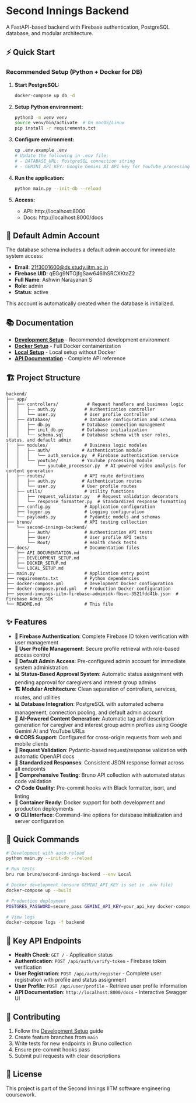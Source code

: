 # Second Innings Backend

A FastAPI-based backend with Firebase authentication, PostgreSQL database, and modular architecture.

## ⚡ Quick Start

### Recommended Setup (Python + Docker for DB)

1. **Start PostgreSQL:**
   ```bash
   docker-compose up db -d
   ```

2. **Setup Python environment:**
   ```bash
   python3 -m venv venv
   source venv/bin/activate  # On macOS/Linux
   pip install -r requirements.txt
   ```

3. **Configure environment:**
   ```bash
   cp .env.example .env
   # Update the following in .env file:
   # - DATABASE_URL: PostgreSQL connection string
   # - GEMINI_API_KEY: Google Gemini AI API key for YouTube processing
   ```

4. **Run the application:**
   ```bash
   python main.py --init-db --reload
   ```

5. **Access:**
   - API: http://localhost:8000
   - Docs: http://localhost:8000/docs

## 🔑 Default Admin Account

The database schema includes a default admin account for immediate system access:
- **Email**: 21f3001600@ds.study.iitm.ac.in
- **Firebase UID**: qEGg9NTOjfgSaw646IhSRCXKtaZ2
- **Full Name**: Ashwin Narayanan S
- **Role**: admin
- **Status**: active

This account is automatically created when the database is initialized.

## 📚 Documentation

- **[Development Setup](docs/DEVELOPMENT_SETUP.md)** - Recommended development environment
- **[Docker Setup](docs/DOCKER_SETUP.md)** - Full Docker containerization
- **[Local Setup](docs/LOCAL_SETUP.md)** - Local setup without Docker
- **[API Documentation](docs/API_DOCUMENTATION.md)** - Complete API reference

## 🏗️ Project Structure

```
backend/
├── app/
│   ├── controllers/           # Request handlers and business logic
│   │   ├── auth.py           # Authentication controller
│   │   └── user.py           # User profile controller
│   ├── database/             # Database configuration and schema
│   │   ├── db.py            # Database connection management
│   │   ├── init_db.py       # Database initialization
│   │   └── schema.sql       # Database schema with user roles, status, and default admin
│   ├── modules/              # Business logic modules
│   │   ├── auth/            # Authentication module
│   │   │   └── auth_service.py  # Firebase authentication service
│   │   └── youtube/         # YouTube processing module
│   │       └── youtube_processor.py  # AI-powered video analysis for content generation
│   ├── routes/               # API route definitions
│   │   ├── auth.py          # Authentication routes
│   │   └── user.py          # User profile routes
│   ├── utils/                # Utility functions
│   │   ├── request_validator.py   # Request validation decorators
│   │   └── response_formatter.py  # Standardized response formatting
│   ├── config.py             # Application configuration
│   ├── logger.py             # Logging configuration
│   └── payloads.py           # Pydantic models and schemas
├── bruno/                    # API testing collection
│   └── second-innings-backend/
│       ├── Auth/             # Authentication API tests
│       ├── User/             # User profile API tests
│       └── Root/             # Health check tests
├── docs/                     # Documentation files
│   ├── API_DOCUMENTATION.md
│   ├── DEVELOPMENT_SETUP.md
│   ├── DOCKER_SETUP.md
│   └── LOCAL_SETUP.md
├── main.py                   # Application entry point
├── requirements.txt          # Python dependencies
├── docker-compose.yml        # Development Docker configuration
├── docker-compose.prod.yml   # Production Docker configuration
├── second-innings-iitm-firebase-adminsdk-fbsvc-3521fdd41b.json  # Firebase Admin SDK
└── README.md                 # This file
```

## ✨ Features

- **🔐 Firebase Authentication**: Complete Firebase ID token verification with user management
- **👤 User Profile Management**: Secure profile retrieval with role-based access control
- **👑 Default Admin Access**: Pre-configured admin account for immediate system administration
- **📊 Status-Based Approval System**: Automatic status assignment with pending approval for caregivers and interest group admins
- **🏗️ Modular Architecture**: Clean separation of controllers, services, routes, and utilities
- **📊 Database Integration**: PostgreSQL with automated schema management, connection pooling, and default admin account
- **🤖 AI-Powered Content Generation**: Automatic tag and description generation for caregiver and interest group admin profiles using Google Gemini AI and YouTube URLs
- **🌐 CORS Support**: Configured for cross-origin requests from web and mobile clients
- **📝 Request Validation**: Pydantic-based request/response validation with automatic OpenAPI docs
- **🔄 Standardized Responses**: Consistent JSON response format across all endpoints
- **🧪 Comprehensive Testing**: Bruno API collection with automated status code validation
- **📋 Code Quality**: Pre-commit hooks with Black formatter, isort, and linting
- **🐳 Container Ready**: Docker support for both development and production deployments
- **⚙️ CLI Interface**: Command-line options for database initialization and server configuration

## 🔧 Quick Commands

```bash
# Development with auto-reload
python main.py --init-db --reload

# Run tests
bru run bruno/second-innings-backend --env Local

# Docker development (ensure GEMINI_API_KEY is set in .env file)
docker-compose up --build

# Production deployment
POSTGRES_PASSWORD=secure_pass GEMINI_API_KEY=your_api_key docker-compose -f docker-compose.prod.yml up -d

# View logs
docker-compose logs -f backend
```

## 🔗 Key API Endpoints

- **Health Check**: `GET /` - Application status
- **Authentication**: `POST /api/auth/verify-token` - Firebase token verification
- **User Registration**: `POST /api/auth/register` - Complete user registration with profile and status assignment
- **User Profile**: `POST /api/user/profile` - Retrieve user profile information
- **API Documentation**: `http://localhost:8000/docs` - Interactive Swagger UI

## 🤝 Contributing

1. Follow the [Development Setup](docs/DEVELOPMENT_SETUP.md) guide
2. Create feature branches from `main`
3. Write tests for new endpoints in Bruno collection
4. Ensure pre-commit hooks pass
5. Submit pull requests with clear descriptions

## 📄 License

This project is part of the Second Innings IITM software engineering coursework.
